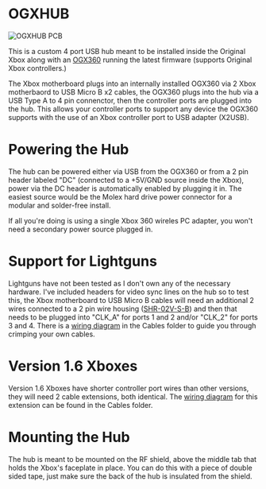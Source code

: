 # OGXHUB

![OGXHUB PCB](https://github.com/wiredopposite/OGXHUB/blob/main/Pictures/ogxhub_1.2.jpg?raw=true)

This is a custom 4 port USB hub meant to be installed inside the Original Xbox along with an [OGX360](https://github.com/Ryzee119/ogx360) running the latest firmware (supports Original Xbox controllers.) 

The Xbox motherboard plugs into an internally installed OGX360 via 2 Xbox motherbaord to USB Micro B x2 cables, the OGX360 plugs into the hub via a USB Type A to 4 pin connenctor, then the controller ports are plugged into the hub. This allows your controller ports to support any device the OGX360 supports with the use of an Xbox controller port to USB adapter (X2USB).

# Powering the Hub

The hub can be powered either via USB from the OGX360 or from a 2 pin header labeled "DC" (connected to a +5V/GND source inside the Xbox), power via the DC header is automatically enabled by plugging it in. The easiest source would be the Molex hard drive power connector for a modular and solder-free install.

If all you're doing is using a single Xbox 360 wireles PC adapter, you won't need a secondary power source plugged in.

# Support for Lightguns

Lightguns have not been tested as I don't own any of the necessary hardware. I've included headers for video sync lines on the hub so to test this, the Xbox motherboard to USB Micro B cables will need an additional 2 wires connected to a 2 pin wire housing ([SHR-02V-S-B](https://www.digikey.com/short/rdddn93j)) and then that needs to be plugged into "CLK_A" for ports 1 and 2 and/or "CLK_2" for ports 3 and 4. There is a [wiring diagram](https://github.com/wiredopposite/OGXHUB/blob/main/Cables/OGXHUB%20Cable%20Diagram.pdf) in the Cables folder to guide you through crimping your own cables.

# Version 1.6 Xboxes

Version 1.6 Xboxes have shorter controller port wires than other versions, they will need 2 cable extensions, both identical. The [wiring diagram](https://github.com/wiredopposite/OGXHUB/blob/main/Cables/OGXHUB%20Cable%20Diagram.pdf) for this extension can be found in the Cables folder.

# Mounting the Hub
The hub is meant to be mounted on the RF shield, above the middle tab that holds the Xbox's faceplate in place. You can do this with a piece of double sided tape, just make sure the back of the hub is insulated from the shield. 
